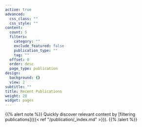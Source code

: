 ```yaml
---
active: true
advanced:
  css_class: ""
  css_style: ""
content:
  count: 5
  filters:
    category: ""
    exclude_featured: false
    publication_type: ""
    tag: ""
  offset: 0
  order: desc
  page_type: publication
design:
  background: {}
  view: 2
subtitle: ""
title: Recent Publications
weight: 20
widget: pages
---
```


{{% alert note %}}
Quickly discover relevant content by [filtering publications]({{< ref "/publication/_index.md" >}}).
{{% /alert %}}
